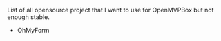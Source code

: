 List of all opensource project that I want to use for OpenMVPBox but not enough stable.

* OhMyForm

